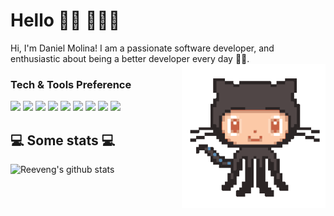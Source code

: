 <h1> Hello 👋🏾 👨🏿‍💻 </h1>
Hi, I'm Daniel Molina! I am a passionate software developer, and enthusiastic about being a better developer every day 👌🏿.

<img align='right' src="https://raw.githubusercontent.com/iCharlesZ/FigureBed/master/img/octocat.gif" width="230">



### Tech & Tools Preference

<img src = "https://img.shields.io/badge/-HTML5-E34F26?style=flat&logo=html5&logoColor=white"> <img src = "https://img.shields.io/badge/-CSS3-1572B6?style=flat&logo=css3&logoColor=white">
<img src="https://img.shields.io/badge/-Bootstrap-563D7C?style=flat&logo=bootstrap&logoColor=white">
<img src="https://img.shields.io/badge/-JavaScript-eed718?style=flat&logo=javascript&logoColor=ffffff">
<img src="https://img.shields.io/badge/-Sass-cc6699?style=flat&logo=sass&logoColor=ffffff">
<img src="https://img.shields.io/badge/-React-000000?style=flat&logo=react&logoColor=00c8ff">
<img src="http://img.shields.io/badge/-Git-F1502F?style=flat&logo=git&logoColor=FFFFFF">
<img src="http://img.shields.io/badge/-Github-000000?style=flat&logo=github&logoColor=FFFFFF">
<img src="http://img.shields.io/badge/-VS%20Code-007ACC?style=flat&logo=visual%20studio%20code&logoColor=white">
<h2>💻 Some stats 💻</h2>

![Reeveng's github stats](https://github-readme-stats.vercel.app/api?username=DanielMcolina&show_icons=true&title_color=fff&icon_color=fff&text_color=fff&bg_color=9f9f9f)

